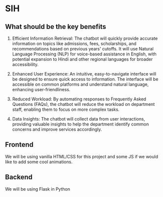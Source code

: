 # SIH
## What should be the key benefits
1. Efficient Information Retrieval: The chatbot will quickly provide accurate information on topics like admissions, fees, scholarships, and recommendations based on previous years' cutoffs. It will use Natural Language Processing (NLP) for voice-based assistance in English, with potential expansion to Hindi and other regional languages for broader accessibility.

2. Enhanced User Experience: An intuitive, easy-to-navigate interface will be designed to ensure quick access to information. The interface will be accessible on common platforms and understand natural language, enhancing user-friendliness.

3. Reduced Workload: By automating responses to Frequently Asked Questions (FAQs), the chatbot will reduce the workload on department staff, enabling them to focus on more complex tasks.

4. Data Insights: The chatbot will collect data from user interactions, providing valuable insights to help the department identify common concerns and improve services accordingly.
## Frontend
We will be using vanilla HTML/CSS for this project and some JS if we would like to add some cool animations.
## Backend
We will be using Flask in Python
